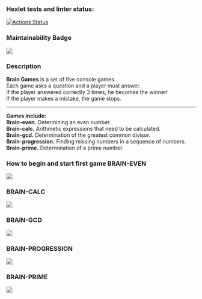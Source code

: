 ### Hexlet tests and linter status:
[![Actions Status](https://github.com/Loresina/js-starter-project-44/workflows/hexlet-check/badge.svg)](https://github.com/Loresina/js-starter-project-44/actions)

### Maintainability Badge

<a href="https://codeclimate.com/github/Loresina/js-starter-project-44/maintainability"><img src="https://api.codeclimate.com/v1/badges/e9c061f0b101564067cc/maintainability" /></a>

### Description

<b>Brain Games</b> is a set of five console games.
<br>Each game asks a question and a player must answer.
<br>If the player answered correctly 3 times, he becomes the winner!
<br>If the player makes a mistake, the game stops.
<hr><b>Games include:</b>
<br><b>Brain-even.</b> Determining an even number.
<br><b>Brain-calc.</b> Arithmetic expressions that need to be calculated.
<br><b>Brain-gcd.</b> Determination of the greatest common divisor.
<br><b>Brain-progression.</b> Finding missing numbers in a sequence of numbers.
<br><b>Brain-prime.</b> Determination of a prime number.

### How to begin and start first game BRAIN-EVEN

<a href="https://asciinema.org/a/590083" target="_blank"><img src="https://asciinema.org/a/590083.svg" /></a>

### BRAIN-CALC

<a href="https://asciinema.org/a/590213" target="_blank"><img src="https://asciinema.org/a/590213.svg" /></a>

### BRAIN-GCD

<a href="https://asciinema.org/a/590639" target="_blank"><img src="https://asciinema.org/a/590639.svg" /></a>

### BRAIN-PROGRESSION

<a href="https://asciinema.org/a/590654" target="_blank"><img src="https://asciinema.org/a/590654.svg" /></a>

### BRAIN-PRIME

<a href="https://asciinema.org/a/590656" target="_blank"><img src="https://asciinema.org/a/590656.svg" /></a>

